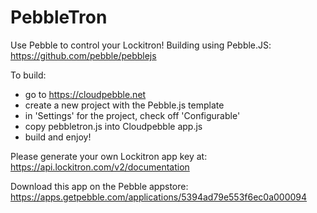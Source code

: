 PebbleTron
==========

Use Pebble to control your Lockitron! Building using Pebble.JS: https://github.com/pebble/pebblejs

To build:
- go to https://cloudpebble.net
- create a new project with the Pebble.js template
- in 'Settings' for the project, check off 'Configurable'
- copy pebbletron.js into Cloudpebble app.js
- build and enjoy!

Please generate your own Lockitron app key at: https://api.lockitron.com/v2/documentation

Download this app on the Pebble appstore:
https://apps.getpebble.com/applications/5394ad79e553f6ec0a000094
